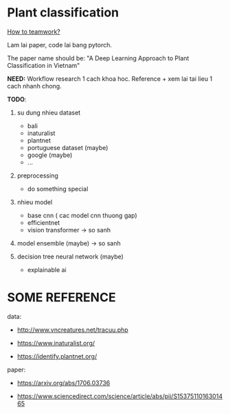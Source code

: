 # Plant classification

[How to teamwork?](workflow.md)

Lam lai paper, code lai bang pytorch.

The paper name should be: "A Deep Learning Approach to Plant Classification in Vietnam"

**NEED:** Workflow research 1 cach khoa hoc. Reference + xem lai tai lieu 1 cach nhanh chong.

**TODO**:

1. su dung nhieu dataset

   - bali
   - inaturalist
   - plantnet
   - portuguese dataset (maybe)
   - google (maybe)
   - ...

2. preprocessing

   - do something special

3. nhieu model

   - base cnn ( cac model cnn thuong gap)
   - efficientnet
   - vision transformer
     -> so sanh

4. model ensemble (maybe)
   -> so sanh

5. decision tree neural network (maybe)

   - explainable ai

# SOME REFERENCE

data:

- http://www.vncreatures.net/tracuu.php

- https://www.inaturalist.org/

- https://identify.plantnet.org/

paper:

- https://arxiv.org/abs/1706.03736

- https://www.sciencedirect.com/science/article/abs/pii/S1537511016301465
